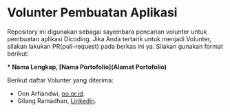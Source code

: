 # Volunter Pembuatan Aplikasi  
Repository ini digunakan sebagai sayembara pencarian volunter untuk pembuatan aplikasi Dicoding. Jika Anda tertarik untuk menjadi Volunter, silakan lakukan PR(pull-request) pada berkas ini ya. Silakan gunakan format berikut:  

**\* Nama Lengkap, [Nama Portofolio](Alamat Portofolio)**  

Berikut daftar Volunter yang diterima:  
* Oon Arfiandwi, [oo.or.id](https://oo.or.id).  
* Gilang Ramadhan, [Linkedin](https://www.linkedin.com/in/gilang-adhan/).
